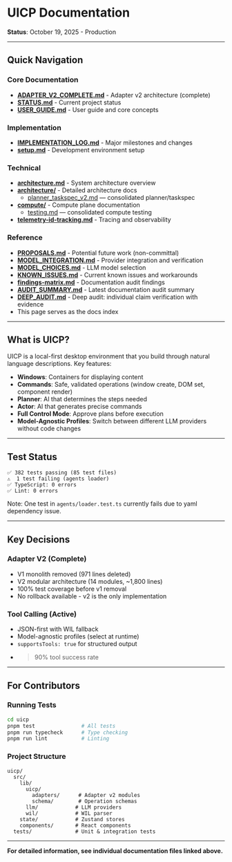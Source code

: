 # UICP Documentation

**Status**: October 19, 2025 - Production

---

## Quick Navigation

### Core Documentation

- **[ADAPTER_V2_COMPLETE.md](ADAPTER_V2_COMPLETE.md)** - Adapter v2 architecture (complete)
- **[STATUS.md](STATUS.md)** - Current project status
- **[USER_GUIDE.md](USER_GUIDE.md)** - User guide and core concepts

### Implementation

- **[IMPLEMENTATION_LOG.md](IMPLEMENTATION_LOG.md)** - Major milestones and changes
- **[setup.md](setup.md)** - Development environment setup

### Technical

- **[architecture.md](architecture.md)** - System architecture overview
- **[architecture/](architecture/)** - Detailed architecture docs
  - [planner_taskspec_v2.md](architecture/planner_taskspec_v2.md) — consolidated planner/taskspec
- **[compute/](compute/)** - Compute plane documentation
  - [testing.md](compute/testing.md) — consolidated compute testing
- **[telemetry-id-tracking.md](telemetry-id-tracking.md)** - Tracing and observability

### Reference

- **[PROPOSALS.md](PROPOSALS.md)** - Potential future work (non-committal)
- **[MODEL_INTEGRATION.md](MODEL_INTEGRATION.md)** - Provider integration and verification
- **[MODEL_CHOICES.md](MODEL_CHOICES.md)** - LLM model selection
- **[KNOWN_ISSUES.md](KNOWN_ISSUES.md)** - Current known issues and workarounds
- **[findings-matrix.md](findings-matrix.md)** - Documentation audit findings
- **[AUDIT_SUMMARY.md](AUDIT_SUMMARY.md)** - Latest documentation audit summary
- **[DEEP_AUDIT.md](DEEP_AUDIT.md)** - Deep audit: individual claim verification with evidence
- This page serves as the docs index

---

## What is UICP?

UICP is a local-first desktop environment that you build through natural language descriptions. Key features:

- **Windows**: Containers for displaying content
- **Commands**: Safe, validated operations (window create, DOM set, component render)
- **Planner**: AI that determines the steps needed
- **Actor**: AI that generates precise commands
- **Full Control Mode**: Approve plans before execution
- **Model-Agnostic Profiles**: Switch between different LLM providers without code changes

---

## Test Status

```
✅ 382 tests passing (85 test files)
⚠️  1 test failing (agents loader)
✅ TypeScript: 0 errors
✅ Lint: 0 errors
```

Note: One test in `agents/loader.test.ts` currently fails due to yaml dependency issue.

---

## Key Decisions

### Adapter V2 (Complete)
- V1 monolith removed (971 lines deleted)
- V2 modular architecture (14 modules, ~1,800 lines)
- 100% test coverage before v1 removal
- No rollback available - v2 is the only implementation

### Tool Calling (Active)
- JSON-first with WIL fallback
- Model-agnostic profiles (select at runtime)
- `supportsTools: true` for structured output
- >90% tool success rate

---

## For Contributors

### Running Tests
```bash
cd uicp
pnpm test               # All tests
pnpm run typecheck      # Type checking
pnpm run lint           # Linting
```

### Project Structure
```
uicp/
  src/
    lib/
      uicp/
        adapters/      # Adapter v2 modules
        schema/        # Operation schemas
      llm/            # LLM providers
      wil/            # WIL parser
    state/            # Zustand stores
    components/       # React components
  tests/              # Unit & integration tests
```

---

**For detailed information, see individual documentation files linked above.**



